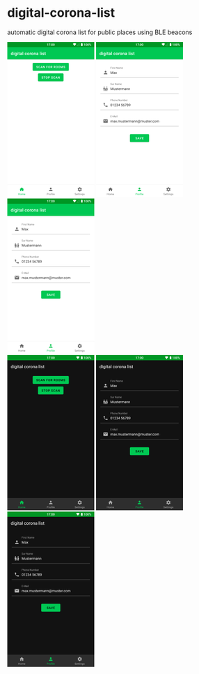# digital-corona-list
automatic digital corona list for public places using BLE beacons

<img src="screenshots/1.png" alt="Home" title="" />
<img src="screenshots/2.png" alt="Profile" title="" />
<img src="screenshots/2.png" alt="Settings" title="" />
<br/>
<img src="screenshots/dark1.png" alt="Home" title="" />
<img src="screenshots/dark2.png" alt="Profile" title="" />
<img src="screenshots/dark2.png" alt="Settings" title="" />